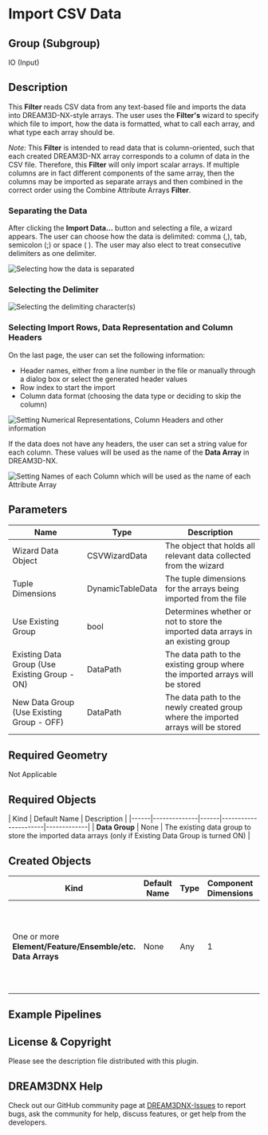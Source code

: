 # Import CSV Data 

## Group (Subgroup) ##

IO (Input)

## Description ##

This **Filter** reads CSV data from any text-based file and imports the data into DREAM3D-NX-style arrays.  The user uses the **Filter's** wizard to specify which file to import, how the data is formatted, what to call each array, and what type each array should be.

*Note:* This **Filter** is intended to read data that is column-oriented, such that each created DREAM3D-NX array corresponds to a column of data in the CSV file. Therefore, this **Filter** will only import scalar arrays. If multiple columns are in fact different components of the same array, then the columns may be imported as separate arrays and then combined in the correct order using the Combine Attribute Arrays **Filter**.

### Separating the Data ###

After clicking the **Import Data...** button and selecting a file, a wizard appears. The user can choose how the data is delimited: comma (,), tab, semicolon (;) or space ( ). The user may also elect to treat consecutive delimiters as one delimiter.

![Selecting how the data is separated](Images/Import_CSV_1.png)

### Selecting the Delimiter ###

![Selecting the delimiting character(s)](Images/Import_CSV_2.png)

### Selecting Import Rows, Data Representation and Column Headers ###

On the last page, the user can set the following information:

+ Header names, either from a line number in the file or manually through a dialog box or select the generated header values
+ Row index to start the import
+ Column data format (choosing the data type or deciding to skip the column)


![Setting Numerical Representations, Column Headers and other information](Images/Import_CSV_3.png)


If the data does not have any headers, the user can set a string value for each column. These values will be used as the name of the **Data Array** in DREAM3D-NX.

![Setting Names of each Column which will be used as the name of each **Attribute Array** ](Images/Import_CSV_4.png)

## Parameters ##

| Name | Type | Description |
|------|------|-------------|
| Wizard Data Object | CSVWizardData | The object that holds all relevant data collected from the wizard |
| Tuple Dimensions | DynamicTableData | The tuple dimensions for the arrays being imported from the file |
| Use Existing Group | bool | Determines whether or not to store the imported data arrays in an existing group |
| Existing Data Group (Use Existing Group - ON) | DataPath | The data path to the existing group where the imported arrays will be stored |
| New Data Group (Use Existing Group - OFF) | DataPath | The data path to the newly created group where the imported arrays will be stored |

## Required Geometry ##

Not Applicable

## Required Objects ##

| Kind | Default Name | Description |
|------|--------------|------|----------------------|-------------|
| **Data Group** | None | The existing data group to store the imported data arrays (only if Existing Data Group is turned ON) |

## Created Objects ##

| Kind | Default Name | Type | Component Dimensions | Description |
|------|--------------|------|----------------------|-------------|
| One or more **Element/Feature/Ensemble/etc. Data Arrays** | None | Any | 1 | One or more arrays that are created due to importing CSV data via the wizard |

## Example Pipelines ##


## License & Copyright ##

Please see the description file distributed with this plugin.

## DREAM3DNX Help

Check out our GitHub community page at [DREAM3DNX-Issues](https://github.com/BlueQuartzSoftware/DREAM3DNX-Issues) to report bugs, ask the community for help, discuss features, or get help from the developers.


